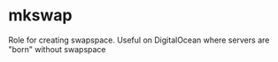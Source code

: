 # mkswap

Role for creating swapspace. Useful on DigitalOcean where servers are "born" without swapspace
